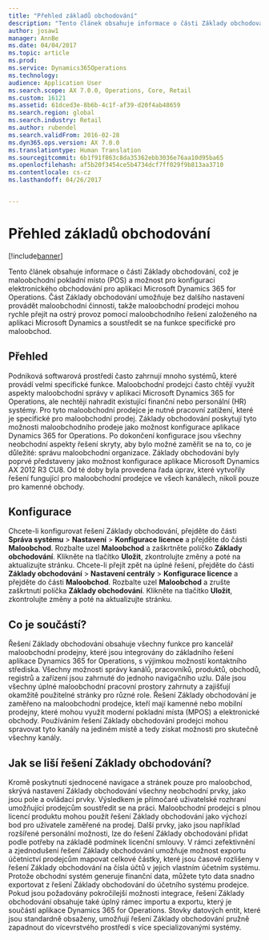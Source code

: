 ```yaml
---
title: "Přehled základů obchodování"
description: "Tento článek obsahuje informace o části Základy obchodování, což je maloobchodní pokladní místo (POS) a možnost pro konfiguraci elektronického obchodování pro aplikaci Microsoft Dynamics 365 for Operations. Část Základy obchodování umožňuje bez dalšího nastavení provádět maloobchodní činnosti, takže maloobchodní prodejci mohou rychle přejít na ostrý provoz pomocí maloobchodního řešení založeného na aplikaci Microsoft Dynamics a soustředit se na funkce specifické pro maloobchod."
author: josaw1
manager: AnnBe
ms.date: 04/04/2017
ms.topic: article
ms.prod: 
ms.service: Dynamics365Operations
ms.technology: 
audience: Application User
ms.search.scope: AX 7.0.0, Operations, Core, Retail
ms.custom: 16121
ms.assetid: 61dced3e-8b6b-4c1f-af39-d20f4ab48659
ms.search.region: global
ms.search.industry: Retail
ms.author: rubendel
ms.search.validFrom: 2016-02-28
ms.dyn365.ops.version: AX 7.0.0
ms.translationtype: Human Translation
ms.sourcegitcommit: 6b1f91f863c8da35362ebb3036e76aa10d95ba65
ms.openlocfilehash: af5b20f3454ce5b4734dcf7ff029f9b813aa3710
ms.contentlocale: cs-cz
ms.lasthandoff: 04/26/2017


---
```


# <a name="commerce-essentials-overview"></a>Přehled základů obchodování

[!include[banner](includes/banner.md)]


Tento článek obsahuje informace o části Základy obchodování, což je maloobchodní pokladní místo (POS) a možnost pro konfiguraci elektronického obchodování pro aplikaci Microsoft Dynamics 365 for Operations. Část Základy obchodování umožňuje bez dalšího nastavení provádět maloobchodní činnosti, takže maloobchodní prodejci mohou rychle přejít na ostrý provoz pomocí maloobchodního řešení založeného na aplikaci Microsoft Dynamics a soustředit se na funkce specifické pro maloobchod. 

<a name="overview"></a>Přehled
--------

Podniková softwarová prostředí často zahrnují mnoho systémů, které provádí velmi specifické funkce. Maloobchodní prodejci často chtějí využít aspekty maloobchodní správy v aplikaci Microsoft Dynamics 365 for Operations, ale nechtějí nahradit existující finanční nebo personální (HR) systémy. Pro tyto maloobchodní prodejce je nutné pracovní zatížení, které je specifické pro maloobchodní prodej. Základy obchodování poskytují tyto možnosti maloobchodního prodeje jako možnost konfigurace aplikace Dynamics 365 for Operations. Po dokončení konfigurace jsou všechny neobchodní aspekty řešení skryty, aby bylo možné zaměřit se na to, co je důležité: správu maloobchodní organizace. Základy obchodování byly poprvé představeny jako možnost konfigurace aplikace Microsoft Dynamics AX 2012 R3 CU8. Od té doby byla provedena řada úprav, které vytvořily řešení fungující pro maloobchodní prodejce ve všech kanálech, nikoli pouze pro kamenné obchody.

## <a name="configuration"></a>Konfigurace
Chcete-li konfigurovat řešení Základy obchodování, přejděte do části **Správa systému** &gt; **Nastavení** &gt; **Konfigurace licence** a přejděte do části **Maloobchod**. Rozbalte uzel **Maloobchod** a zaškrtněte políčko **Základy obchodování**. Klikněte na tlačítko **Uložit**, zkontrolujte změny a poté na aktualizujte stránku. Chcete-li přejít zpět na úplné řešení, přejděte do části **Základy obchodování** &gt; **Nastavení centrály** &gt; **Konfigurace licence** a přejděte do části **Maloobchod**. Rozbalte uzel **Maloobchod** a zrušte zaškrtnutí políčka **Základy obchodování**. Klikněte na tlačítko **Uložit**, zkontrolujte změny a poté na aktualizujte stránku.

## <a name="what-is-included"></a>Co je součástí?
Řešení Základy obchodování obsahuje všechny funkce pro kancelář maloobchodní prodejny, které jsou integrovány do základního řešení aplikace Dynamics 365 for Operations, s výjimkou možností kontaktního střediska. Všechny možnosti správy kanálů, pracovníků, produktů, obchodů, registrů a zařízení jsou zahrnuté do jednoho navigačního uzlu. Dále jsou všechny úplné maloobchodní pracovní prostory zahrnuty a zajišťují okamžitě použitelné stránky pro různé role. Řešení Základy obchodování je zaměřeno na maloobchodní prodejce, kteří mají kamenné nebo mobilní prodejny, které mohou využít moderní pokladní místa (MPOS) a elektronické obchody. Používáním řešení Základy obchodování prodejci mohou spravovat tyto kanály na jediném místě a tedy získat možnosti pro skutečně všechny kanály.

## <a name="how-is-commerce-essentials-different"></a>Jak se liší řešení Základy obchodování?
Kromě poskytnutí sjednocené navigace a stránek pouze pro maloobchod, skrývá nastavení Základy obchodování všechny neobchodní prvky, jako jsou pole a ovládací prvky. Výsledkem je přímočaré uživatelské rozhraní umožňující prodejcům soustředit se na práci. Maloobchodní prodejci s plnou licencí produktu mohou použít řešení Základy obchodování jako výchozí bod pro uživatele zaměřené na prodej. Další prvky, jako jsou například rozšířené personální možnosti, lze do řešení Základy obchodování přidat podle potřeby na základě podmínek licenční smlouvy. V rámci zefektivnění a zjednodušení řešení Základy obchodování umožňuje možnost exportu účetnictví prodejcům mapovat celkové částky, které jsou časově rozlišeny v řešení Základy obchodování na čísla účtů v jejich vlastním účetním systému. Protože obchodní systém generuje finanční data, můžete tyto data snadno exportovat z řešení Základy obchodování do účetního systému prodejce. Pokud jsou požadovány pokročilejší možnosti integrace, řešení Základy obchodování obsahuje také úplný rámec importu a exportu, který je součástí aplikace Dynamics 365 for Operations. Stovky datových entit, které jsou standardně obsaženy, umožňují řešení Základy obchodování pružně zapadnout do vícevrstvého prostředí s více specializovanými systémy.




